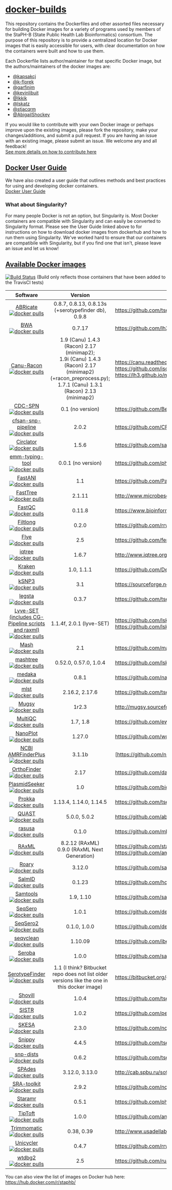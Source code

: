 # [docker-builds](#)
This repository contains the Dockerfiles and other assorted files necessary for building Docker images for a variety of programs used by members of the StaPH-B (State Public Health Lab Bioinformatics) consortium. The purpose of this repository is to provide a centralized location for Docker images that is easily accessible for users, with clear documentation on how the containers were built and how to use them.

Each Dockerfile lists author/maintainer for that specific Docker image, but the authors/maintainers of the docker images are:
  * [@kapsakcj](https://github.com/kapsakcj)
  * [@k-florek](https://github.com/k-florek)
  * [@garfinjm](https://github.com/garfinjm)
  * [@kevinlibuit](https://github.com/kevinlibuit)
  * [@Ikkik](https://github.com/Ikkik)
  * [@lskatz](https://github.com/lskatz)
  * [@stjacqrm](https://github.com/stjacqrm)
  * [@AbigailShockey](https://github.com/AbigailShockey)

If you would like to contribute with your own Docker image or perhaps improve upon the existing images, please fork the repository, make your changes/additions, and submit a pull request. If you are having an issue with an existing image, please submit an issue. We welcome any and all feedback!  
[See more details on how to contribute here](https://staph-b.github.io/docker-builds/contribute/)

## [Docker User Guide](https://staph-b.github.io/docker-builds/)
We have also created a user guide that outlines methods and best practices for using and developing docker containers.  
[Docker User Guide](https://staph-b.github.io/docker-builds/)

### What about Singularity?
For many people Docker is not an option, but Singularity is. Most Docker containers are compatible with Singularity and can easily be converted to Singularity format. Please see the User Guide linked above to for instructions on how to download docker images from dockerhub and how to run them using Singularity. We've worked hard to ensure that our containers are compatibile with Singularity, but if you find one that isn't, please leave an issue and let us know!

## [Available Docker images](https://hub.docker.com/r/staphb/)
[![Build Status](https://travis-ci.com/StaPH-B/docker-builds.svg?branch=master)](https://travis-ci.com/StaPH-B/docker-builds) (Build only reflects those containers that have been added to the TravisCI tests)

| Software | Version | Link |
| :--------: | :-------: | -------- |
| [ABRicate](https://hub.docker.com/r/staphb/abricate/) <br/> [![docker pulls](https://img.shields.io/docker/pulls/staphb/abricate.svg?style=popout)](https://hub.docker.com/r/staphb/abricate) | 0.8.7, 0.8.13, 0.8.13s (+serotypefinder db), 0.9.8 | https://github.com/tseemann/abricate |
| [BWA](https://hub.docker.com/r/staphb/bwa) <br/> [![docker pulls](https://img.shields.io/docker/pulls/staphb/bwa.svg?style=popout)](https://hub.docker.com/r/staphb/bwa) | 0.7.17 | https://github.com/lh3/bwa |
| [Canu-Racon](https://hub.docker.com/r/staphb/canu-racon/) <br/> [![docker pulls](https://img.shields.io/docker/pulls/staphb/canu-racon.svg?style=popout)](https://hub.docker.com/r/staphb/canu-racon) | 1.9 (Canu) 1.4.3 (Racon) 2.17 (minimap2); <br/> 1.9i (Canu) 1.4.3 (Racon) 2.17 (minimap2) (+racon_preprocess.py); <br/> 1.7.1 (Canu) 1.3.1 (Racon) 2.13 (minimap2) | https://canu.readthedocs.io/en/latest/ https://github.com/isovic/racon https://lh3.github.io/minimap2/ |
| [CDC-SPN](https://hub.docker.com/r/staphb/cdc-spn/) <br/> [![docker pulls](https://img.shields.io/docker/pulls/staphb/cdc-spn.svg?style=popout)](https://hub.docker.com/r/staphb/cdc-spn) | 0.1 (no version) | https://github.com/BenJamesMetcalf/Spn_Scripts_Reference |
| [cfsan-snp-pipeline](https://hub.docker.com/r/staphb/cfsan-snp-pipeline) <br/> [![docker pulls](https://img.shields.io/docker/pulls/staphb/cfsan-snp-pipeline.svg?style=popout)](https://hub.docker.com/r/staphb/cfsan-snp-pipeline) | 2.0.2 | https://github.com/CFSAN-Biostatistics/snp-pipeline |
| [Circlator](https://hub.docker.com/r/staphb/circlator) <br/> [![docker pulls](https://img.shields.io/docker/pulls/staphb/circlator.svg?style=popout)](https://hub.docker.com/r/staphb/circlator) | 1.5.6 | https://github.com/sanger-pathogens/circlator |
| [emm-typing-tool](https://hub.docker.com/r/staphb/emm-typing-tool) <br/> [![docker pulls](https://img.shields.io/docker/pulls/staphb/emm-typing-tool.svg?style=popout)](https://hub.docker.com/r/staphb/emm-typing-tool) | 0.0.1 (no version) | https://github.com/phe-bioinformatics/emm-typing-tool |
| [FastANI](https://hub.docker.com/r/staphb/fastani) <br/> [![docker pulls](https://img.shields.io/docker/pulls/staphb/fastani.svg?style=popout)](https://hub.docker.com/r/staphb/fastani) | 1.1 | https://github.com/ParBLiSS/FastANI |
| [FastTree](https://hub.docker.com/r/staphb/fasttree) <br/> [![docker pulls](https://img.shields.io/docker/pulls/staphb/fasttree.svg?style=popout)](https://hub.docker.com/r/staphb/fasttree) | 2.1.11 | http://www.microbesonline.org/fasttree/ |
| [FastQC](https://hub.docker.com/r/staphb/fastqc) <br/> [![docker pulls](https://img.shields.io/docker/pulls/staphb/fastqc.svg?style=popout)](https://hub.docker.com/r/staphb/fastqc) | 0.11.8 | https://www.bioinformatics.babraham.ac.uk/projects/fastqc/ |
| [Filtlong](https://hub.docker.com/r/staphb/filtlong) <br/> [![docker pulls](https://img.shields.io/docker/pulls/staphb/filtlong.svg?style=popout)](https://hub.docker.com/r/staphb/filtlong) | 0.2.0 | https://github.com/rrwick/filtlong |
| [Flye](https://hub.docker.com/r/staphb/flye) <br/> [![docker pulls](https://img.shields.io/docker/pulls/staphb/flye.svg?style=popout)](https://hub.docker.com/r/staphb/flye) | 2.5 | https://github.com/fenderglass/Flye |
| [iqtree](https://hub.docker.com/r/staphb/iqtree/) <br/> [![docker pulls](https://img.shields.io/docker/pulls/staphb/iqtree.svg?style=popout)](https://hub.docker.com/r/staphb/iqtree) | 1.6.7 | http://www.iqtree.org/ |
| [Kraken](https://hub.docker.com/r/staphb/kraken/) <br/> [![docker pulls](https://img.shields.io/docker/pulls/staphb/kraken.svg?style=popout)](https://hub.docker.com/r/staphb/kraken) | 1.0, 1.1.1 | https://github.com/DerrickWood/kraken |
| [kSNP3](https://hub.docker.com/r/staphb/ksnp3/) <br/> [![docker pulls](https://img.shields.io/docker/pulls/staphb/ksnp3.svg?style=popout)](https://hub.docker.com/r/staphb/ksnp3)| 3.1 | https://sourceforge.net/projects/ksnp/ |
| [legsta](https://hub.docker.com/r/staphb/legsta/) <br/> [![docker pulls](https://img.shields.io/docker/pulls/staphb/legsta.svg?style=popout)](https://hub.docker.com/r/staphb/legsta)| 0.3.7 | https://github.com/tseemann/legsta |
| [Lyve-SET (includes CG-Pipeline scripts and raxml)](https://hub.docker.com/r/staphb/lyveset/) <br/> [![docker pulls](https://img.shields.io/docker/pulls/staphb/lyveset.svg?style=popout)](https://hub.docker.com/r/staphb/lyveset) | 1.1.4f, 2.0.1 (lyve-SET) | https://github.com/lskatz/lyve-SET https://github.com/lskatz/CG-Pipeline |
| [Mash](https://hub.docker.com/r/staphb/mash/) <br/> [![docker pulls](https://img.shields.io/docker/pulls/staphb/mash.svg?style=popout)](https://hub.docker.com/r/staphb/mash)  | 2.1 | https://github.com/marbl/Mash |
| [mashtree](https://hub.docker.com/r/staphb/mashtree) <br/> [![docker pulls](https://img.shields.io/docker/pulls/staphb/mashtree.svg?style=popout)](https://hub.docker.com/r/staphb/mashtree) | 0.52.0, 0.57.0, 1.0.4 | https://github.com/lskatz/mashtree |
| [medaka](https://hub.docker.com/r/staphb/medaka) <br/> [![docker pulls](https://img.shields.io/docker/pulls/staphb/medaka.svg?style=popout)](https://hub.docker.com/r/staphb/medaka) | 0.8.1 | https://github.com/nanoporetech/medaka |
| [mlst](https://hub.docker.com/r/staphb/mlst) <br/> [![docker pulls](https://img.shields.io/docker/pulls/staphb/mlst.svg?style=popout)](https://hub.docker.com/r/staphb/mlst) | 2.16.2, 2.17.6 | https://github.com/tseemann/mlst |
| [Mugsy](https://hub.docker.com/r/staphb/mugsy) <br/> [![docker pulls](https://img.shields.io/docker/pulls/staphb/mugsy.svg?style=popout)](https://hub.docker.com/r/staphb/mugsy) | 1r2.3 | http://mugsy.sourceforge.net/ |
| [MultiQC](https://hub.docker.com/r/staphb/multiqc) <br/> [![docker pulls](https://img.shields.io/docker/pulls/staphb/multiqc.svg?style=popout)](https://hub.docker.com/r/staphb/multiqc) | 1.7, 1.8 | https://github.com/ewels/MultiQC |
| [NanoPlot](https://hub.docker.com/r/staphb/nanoplot) <br/> [![docker pulls](https://img.shields.io/docker/pulls/staphb/nanoplot.svg?style=popout)](https://hub.docker.com/r/staphb/nanoplot) | 1.27.0 | https://github.com/wdecoster/NanoPlot |
| [NCBI AMRFinderPlus](https://github.com/ncbi/amr) <br/> [![docker pulls](https://img.shields.io/docker/pulls/staphb/ncbi-amrfinderplus.svg?style=popout)](https://hub.docker.com/r/staphb/ncbi-amrfinderplus) | 3.1.1b | [https://github.com/ncbi/amr](https://github.com/ncbi/amr) |
| [OrthoFinder](https://hub.docker.com/r/staphb/OrthoFinder) <br/> [![docker pulls](https://img.shields.io/docker/pulls/staphb/orthofinder.svg?style=popout)](https://hub.docker.com/r/staphb/orthofinder) | 2.17 | https://github.com/davidemms/OrthoFinder |
| [PlasmidSeeker](https://hub.docker.com/r/staphb/plasmidseeker) <br/> [![docker pulls](https://img.shields.io/docker/pulls/staphb/plasmidseeker.svg?style=popout)](https://hub.docker.com/r/staphb/plasmidseeker) | 1.0 | https://github.com/bioinfo-ut/PlasmidSeeker |
| [Prokka](https://hub.docker.com/r/staphb/prokka/) <br/> [![docker pulls](https://img.shields.io/docker/pulls/staphb/prokka.svg?style=popout)](https://hub.docker.com/r/staphb/prokka) | 1.13.4, 1.14.0, 1.14.5 | https://github.com/tseemann/prokka |
| [QUAST](https://hub.docker.com/r/staphb/quast/) <br/> [![docker pulls](https://img.shields.io/docker/pulls/staphb/quast.svg?style=popout)](https://hub.docker.com/r/staphb/quast) | 5.0.0, 5.0.2 | https://github.com/ablab/quast |
| [rasusa](https://hub.docker.com/r/staphb/rasusa/) <br/> [![docker pulls](https://img.shields.io/docker/pulls/staphb/rasusa.svg?style=popout)](https://hub.docker.com/r/staphb/rasusa) | 0.1.0 | https://github.com/mbhall88/rasusa |
| [RAxML](https://hub.docker.com/r/staphb/raxml/) <br/> [![docker pulls](https://img.shields.io/docker/pulls/staphb/raxml.svg?style=popout)](https://hub.docker.com/r/staphb/raxml) | 8.2.12 (RAxML) <br/> 0.9.0 (RAxML Next Generation) | https://github.com/stamatak/standard-RAxML <br/> https://github.com/amkozlov/raxml-ng |
| [Roary](https://hub.docker.com/r/staphb/roary/) <br/> [![docker pulls](https://img.shields.io/docker/pulls/staphb/roary.svg?style=popout)](https://hub.docker.com/r/staphb/roary) | 3.12.0 | https://github.com/sanger-pathogens/Roary |
| [SalmID](https://hub.docker.com/r/staphb/salmid) <br/> [![docker pulls](https://img.shields.io/docker/pulls/staphb/salmid.svg?style=popout)](https://hub.docker.com/r/staphb/salmid) | 0.1.23 | https://github.com/hcdenbakker/SalmID |
| [Samtools](https://hub.docker.com/r/staphb/samtools) <br/> [![docker pulls](https://img.shields.io/docker/pulls/staphb/samtools.svg?style=popout)](https://hub.docker.com/r/staphb/samtools) | 1.9, 1.10 | https://github.com/samtools/samtools |
| [SeqSero](https://hub.docker.com/r/staphb/seqsero/) <br/> [![docker pulls](https://img.shields.io/docker/pulls/staphb/seqsero.svg?style=popout)](https://hub.docker.com/r/staphb/seqsero) | 1.0.1 | https://github.com/denglab/SeqSero |
| [SeqSero2](https://hub.docker.com/r/staphb/seqsero2/) <br/> [![docker pulls](https://img.shields.io/docker/pulls/staphb/seqsero2.svg?style=popout)](https://hub.docker.com/r/staphb/seqsero2) | 0.1.0, 1.0.0 | https://github.com/denglab/SeqSero2/ |
| [seqyclean](https://hub.docker.com/r/staphb/seqyclean) <br/> [![docker pulls](https://img.shields.io/docker/pulls/staphb/seqyclean.svg?style=popout)](https://hub.docker.com/r/staphb/seqyclean) | 1.10.09 | https://github.com/ibest/seqyclean |
| [Seroba](https://hub.docker.com/r/staphb/seroba) <br/> [![docker pulls](https://img.shields.io/docker/pulls/staphb/seroba.svg?style=popout)](https://hub.docker.com/r/staphb/seroba) | 1.0.0 | https://github.com/sanger-pathogens/seroba |
| [SerotypeFinder](https://hub.docker.com/r/staphb/serotypefinder/) <br/> [![docker pulls](https://img.shields.io/docker/pulls/staphb/serotypefinder.svg?style=popout)](https://hub.docker.com/r/staphb/serotypefinder) | 1.1 (I think? Bitbucket repo does not list older versions like the one in this docker image) | https://bitbucket.org/genomicepidemiology/serotypefinder/ |
| [Shovill](https://hub.docker.com/r/staphb/shovill/) <br/> [![docker pulls](https://img.shields.io/docker/pulls/staphb/shovill.svg?style=popout)](https://hub.docker.com/r/staphb/shovill) | 1.0.4 | https://github.com/tseemann/shovill |
| [SISTR](https://hub.docker.com/r/staphb/sistr/) <br/> [![docker pulls](https://img.shields.io/docker/pulls/staphb/sistr.svg?style=popout)](https://hub.docker.com/r/staphb/sistr) | 1.0.2 | https://github.com/peterk87/sistr_cmd |
| [SKESA](https://hub.docker.com/r/staphb/skesa) <br/> [![docker pulls](https://img.shields.io/docker/pulls/staphb/skesa.svg?style=popout)](https://hub.docker.com/r/staphb/skesa) | 2.3.0 | https://github.com/ncbi/SKESA |
| [Snippy](https://hub.docker.com/r/staphb/snippy) <br/> [![docker pulls](https://img.shields.io/docker/pulls/staphb/snippy.svg?style=popout)](https://hub.docker.com/r/staphb/snippy) | 4.4.5 | https://github.com/tseemann/snippy |
| [snp-dists](https://hub.docker.com/r/staphb/snp-dists) <br/> [![docker pulls](https://img.shields.io/docker/pulls/staphb/snp-dists.svg?style=popout)](https://hub.docker.com/r/staphb/snp-dists) | 0.6.2 | https://github.com/tseemann/snp-dists |
| [SPAdes](https://hub.docker.com/r/staphb/spades/) <br/> [![docker pulls](https://img.shields.io/docker/pulls/staphb/spades.svg?style=popout)](https://hub.docker.com/r/staphb/spades) | 3.12.0, 3.13.0 | http://cab.spbu.ru/software/spades/ |
| [SRA-toolkit](https://hub.docker.com/r/staphb/sratoolkit/) <br/> [![docker pulls](https://img.shields.io/docker/pulls/staphb/sratoolkit.svg?style=popout)](https://hub.docker.com/r/staphb/sratoolkit) | 2.9.2 | https://github.com/ncbi/sra-tools |
| [Staramr](https://hub.docker.com/r/staphb/staramr/) <br/> [![docker pulls](https://img.shields.io/docker/pulls/staphb/staramr.svg?style=popout)](https://hub.docker.com/r/staphb/staramr) | 0.5.1 | https://github.com/phac-nml/staramr |
| [TipToft](https://hub.docker.com/r/staphb/tiptoft/) <br/> [![docker pulls](https://img.shields.io/docker/pulls/staphb/tiptoft.svg?style=popout)](https://hub.docker.com/r/staphb/tiptoft) | 1.0.0 | https://github.com/andrewjpage/tiptoft |
| [Trimmomatic](https://hub.docker.com/r/staphb/trimmomatic/) <br/> [![docker pulls](https://img.shields.io/docker/pulls/staphb/trimmomatic.svg?style=popout)](https://hub.docker.com/r/staphb/trimmomatic) | 0.38, 0.39 | http://www.usadellab.org/cms/?page=trimmomatic |
| [Unicycler](https://hub.docker.com/r/staphb/unicycler/) <br/> [![docker pulls](https://img.shields.io/docker/pulls/staphb/unicycler.svg?style=popout)](https://hub.docker.com/r/staphb/unicycler) | 0.4.7 | https://github.com/rrwick/Unicycler |
| [wtdbg2](https://hub.docker.com/r/staphb/wtdbg2/) <br/> [![docker pulls](https://img.shields.io/docker/pulls/staphb/wtdbg2.svg?style=popout)](https://hub.docker.com/r/staphb/wtdbg2) | 2.5 | https://github.com/ruanjue/wtdbg2 |

You can also view the list of images on Docker hub here: https://hub.docker.com/r/staphb/

